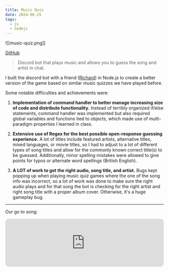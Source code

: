 ```yaml
---
title: Music Quiz
date: 2024-06-25
tags:
  - js
  - nodejs
---
```

![[music-quiz.png]]

[GitHub](https://github.com/fetf/music-quiz)

> Discord bot that plays music and allows you to guess the song and artist in chat.

I built the discord bot with a friend ([Richard](https://github.com/RichardSba)) in Node.js to create a better version of the game based on similar music quizzes we have played before.

Some notable difficulties and achievements were:

1. **Implementation of command handler to better manage increasing size of code and distribute functionality.** Instead of terribly organized if/else statements, command handler was implemented but also required global variables and functions tied to objects, which made use of multi-paradigm properties I learned in class.

2. **Extensive use of Regex for the best possible open-response guessing experience.** A lot of titles include featured artists, alternative titles, mixed languages, or movie titles, so I had to adjust to a lot of different types of song titles and allow for the commonly known correct title(s) to be guessed. Additionally, minor spelling mistakes were allowed to give points for typos or alternate word spellings (British English).

3. **A LOT of work to get the right audio, song title, and artist.** Bugs kept popping up when playing music quiz games where the one of the song info was incorrect, so a lot of work was done to make sure the right audio plays and for that song the bot is checking for the right artist and right song title with a proper album cover. Otherwise, it's a huge gameplay bug.

---
Our go to song:
<iframe style="border-radius:11px" src="https://open.spotify.com/embed/track/1000nHvUdawXuUHgBod4Wv?utm_source=generator" width="100%" height="152" frameBorder="0" allowfullscreen="" allow="autoplay; clipboard-write; fullscreen; picture-in-picture" loading="lazy"></iframe>